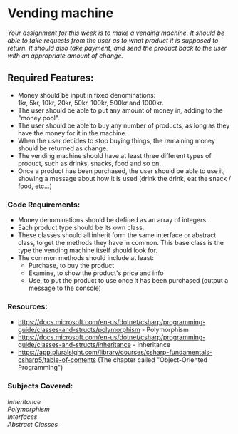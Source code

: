 # Vending machine

*Your assignment for this week is to make a vending machine. It should be able to take requests from the user as to what product it is supposed to return. It should also take payment, and send the product back to the user with an appropriate amount of change.*

## Required Features:

* Money should be input in fixed denominations:<br />
1kr, 5kr, 10kr, 20kr, 50kr, 100kr, 500kr and 1000kr.
* The user should be able to put any amount of money in, adding to the "money pool".
* The user should be able to buy any number of products, as long as they have the money for it in the machine.
* When the user decides to stop buying things, the remaining money should be returned as change.
* The vending machine should have at least three different types of product, such as drinks, snacks, food and so on.
* Once a product has been purchased, the user should be able to use it, showing a message about how it is used (drink the drink, eat the snack / food, etc...)

### Code Requirements:

* Money denominations should be defined as an array of integers.
* Each product type should be its own class.
* These classes should all inherit form the same interface or abstract class, to get the methods they have in common. This base class is the type the vending machine itself should look for.
* The common methods should include at least:
    * Purchase, to buy the product
    * Examine, to show the product's price and info
    * Use, to put the product to use once it has been purchased (output a message to the console)

### Resources:
* https://docs.microsoft.com/en-us/dotnet/csharp/programming-guide/classes-and-structs/polymorphism - Polymorphism
* https://docs.microsoft.com/en-us/dotnet/csharp/programming-guide/classes-and-structs/inheritance - Inheritance
* https://app.pluralsight.com/library/courses/csharp-fundamentals-csharp5/table-of-contents (The chapter called "Object-Oriented Programming")

### Subjects Covered:
*Inheritance*<br />
*Polymorphism*<br />
*Interfaces*<br />
*Abstract Classes*
